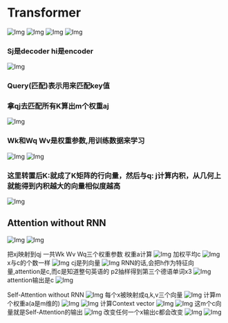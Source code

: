 # Transformer
![Img](https://imgpool.protodrive.xyz/img/yank-note-picgo-img-20220813015115.png#pic_center%20=400x)
![Img](https://imgpool.protodrive.xyz/img/yank-note-picgo-img-20220813015154.png#pic_center%20=400x)
![Img](https://imgpool.protodrive.xyz/img/yank-note-picgo-img-20220813015323.png#pic_center%20=400x)
![Img](https://imgpool.protodrive.xyz/img/yank-note-picgo-img-20220813015421.png#pic_center%20=400x)
### Sj是decoder hi是encoder

![Img](https://imgpool.protodrive.xyz/img/yank-note-picgo-img-20220813015520.png#pic_center%20=400x)
### Query(匹配)表示用来匹配key值
### 拿qj去匹配所有K算出m个权重aj
![Img](https://imgpool.protodrive.xyz/img/yank-note-picgo-img-20220813015842.png#pic_center%20=400x)
### Wk和Wq Wv是权重参数,用训练数据来学习
![Img](https://imgpool.protodrive.xyz/img/yank-note-picgo-img-20220813020228.png#pic_center%20=400x)
![Img](https://imgpool.protodrive.xyz/img/yank-note-picgo-img-20220813020346.png#pic_center%20=400x)

### 这里转置后K:就成了K矩阵的行向量，然后与q: j计算内积，从几何上就能得到内积越大的向量相似度越高
![Img](https://imgpool.protodrive.xyz/img/yank-note-picgo-img-20220813020418.png#pic_center%20=400x)

## Attention without RNN
![Img](./FILES/transformer.md/img-20220813081145.png)
![Img](./FILES/transformer.md/img-20220813081318.png)

把xj映射到qj
一共Wk Wv Wq三个权重参数
权重a计算
![Img](./FILES/transformer.md/img-20220813081427.png)
加权平均c
![Img](./FILES/transformer.md/img-20220813081454.png)
x与c的个数一样
![Img](./FILES/transformer.md/img-20220813081731.png)
cj是列向量
![Img](./FILES/transformer.md/img-20220813081828.png)
RNN的话,会把h作为特征向量,attention是c,而c是知道整句英语的
p2抽样得到第三个德语单词x3
![Img](./FILES/transformer.md/img-20220813081915.png)
attention输出是c
![Img](./FILES/transformer.md/img-20220813082207.png)

Self-Attention without RNN
![Img](./FILES/transformer.md/img-20220813082336.png)
每个x被映射成q,k,v三个向量
![Img](./FILES/transformer.md/img-20220813082452.png)
计算m个权重a(a是m维的)
![Img](./FILES/transformer.md/img-20220813082547.png)
![Img](./FILES/transformer.md/img-20220813082609.png)
计算Context vector
![Img](./FILES/transformer.md/img-20220813082651.png)
![Img](./FILES/transformer.md/img-20220813082713.png)
这m个c向量就是Self-Attention的输出
![Img](./FILES/transformer.md/img-20220813082738.png)
改变任何一个x输出c都会改变
![Img](./FILES/transformer.md/img-20220813082856.png)
![Img](./FILES/transformer.md/img-20220813082954.png)
